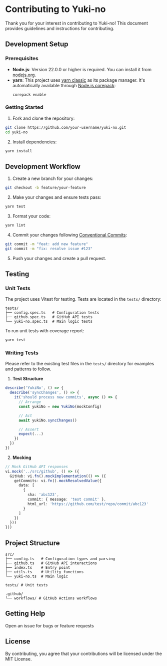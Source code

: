 # Contributing to Yuki-no

Thank you for your interest in contributing to Yuki-no! This document provides guidelines and instructions for contributing.

## Development Setup

### Prerequisites

- **Node.js**: Version 22.0.0 or higher is required. You can install it from [nodejs.org](https://nodejs.org/).
- **yarn**: This project uses [yarn classic](https://classic.yarnpkg.com/lang/en/) as its package manager. It's automatically available through [Node.js corepack](https://github.com/nodejs/corepack):
  ```bash
  corepack enable
  ```

### Getting Started

1. Fork and clone the repository:

```bash
git clone https://github.com/your-username/yuki-no.git
cd yuki-no
```

2. Install dependencies:

```bash
yarn install
```

## Development Workflow

1. Create a new branch for your changes:

```bash
git checkout -b feature/your-feature
```

2. Make your changes and ensure tests pass:

```bash
yarn test
```

3. Format your code:

```bash
yarn lint
```

4. Commit your changes following [Conventional Commits](https://www.conventionalcommits.org/):

```bash
git commit -m "feat: add new feature"
git commit -m "fix: resolve issue #123"
```

5. Push your changes and create a pull request.

## Testing

### Unit Tests

The project uses Vitest for testing. Tests are located in the `tests/` directory:

```
tests/
├── config.spec.ts   # Configuration tests
├── github.spec.ts   # GitHub API tests
└── yuki-no.spec.ts  # Main logic tests
```

To run unit tests with coverage report:

```bash
yarn test
```

### Writing Tests

Please refer to the existing test files in the `tests/` directory for examples and patterns to follow.

1. **Test Structure**

```typescript
describe('YukiNo', () => {
  describe('syncChanges', () => {
    it('should process new commits', async () => {
      // Arrange
      const yukiNo = new YukiNo(mockConfig)

      // Act
      await yukiNo.syncChanges()

      // Assert
      expect(...)
    })
  })
})
```

2. **Mocking**

```typescript
// Mock GitHub API responses
vi.mock('../src/github', () => ({
  GitHub: vi.fn().mockImplementation(() => ({
    getCommits: vi.fn().mockResolvedValue({
      data: [
        {
          sha: 'abc123',
          commit: { message: 'test commit' },
          html_url: 'https://github.com/test/repo/commit/abc123'
        }
      ]
    })
  }))
}))
```

## Project Structure

```
src/
├── config.ts   # Configuration types and parsing
├── github.ts   # GitHub API interactions
├── index.ts    # Entry point
├── utils.ts    # Utility functions
└── yuki-no.ts  # Main logic

tests/ # Unit tests

.github/
└── workflows/ # GitHub Actions workflows
```

## Getting Help

Open an issue for bugs or feature requests

## License

By contributing, you agree that your contributions will be licensed under the MIT License.
